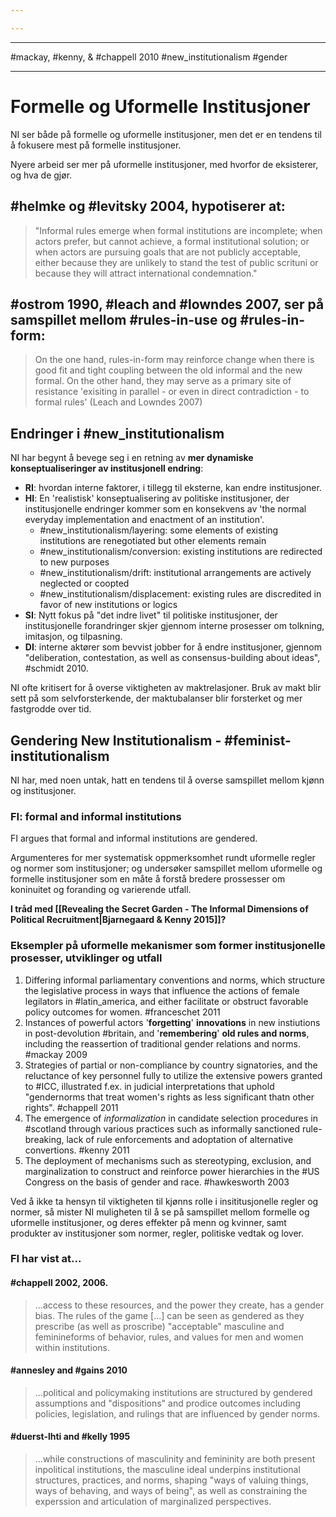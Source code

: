 ```yaml
---

---
```

---
#mackay, #kenny, & #chappell 2010 
#new_institutionalism #gender

---
# Formelle og Uformelle Institusjoner
NI ser både på formelle og uformelle institusjoner, men det er en tendens til å fokusere mest på formelle institusjoner.

Nyere arbeid ser mer på uformelle institusjoner, med hvorfor de eksisterer, og hva de gjør. 
## #helmke og #levitsky 2004, hypotiserer at: 
>"Informal rules emerge when formal institutions are incomplete; when actors prefer, but cannot achieve, a formal institutional solution; or when actors are pursuing goals that are not publicly acceptable, either because they are unlikely to stand the test of public scrituni or because they will attract international condemnation."
## #ostrom 1990, #leach and #lowndes 2007, ser på samspillet mellom #rules-in-use og #rules-in-form:
>On the one hand, rules-in-form may reinforce change when there is good fit and tight coupling between the old informal and the new formal. 
>On the other hand, they may serve as a primary site of resistance 'exisiting in parallel - or even in direct contradiction - to formal rules'
>(Leach and Lowndes 2007)
## Endringer i #new_institutionalism 
NI har begynt å bevege seg i en retning av **mer dynamiske konseptualiseringer av institusjonell endring**:
- **RI**: hvordan interne faktorer, i tillegg til eksterne, kan endre institusjoner. 
- **HI**: En 'realistisk' konseptualisering av politiske institusjoner, der institusjonelle endringer kommer som en konsekvens av 'the normal everyday implementation and enactment of an institution'.
	- #new_institutionalism/layering: some elements of existing institutions are renegotiated but other elements remain
	- #new_institutionalism/conversion: existing institutions are redirected to new purposes
	- #new_institutionalism/drift: institutional arrangements are actively neglected or coopted
	- #new_institutionalism/displacement: existing rules are discredited in favor of new institutions or logics
- **SI**: Nytt fokus på "det indre livet" til politiske institusjoner, der institusjonelle forandringer skjer gjennom interne prosesser om tolkning, imitasjon, og tilpasning.
- **DI**: interne aktører som bevvist jobber for å endre institusjoner, gjennom "deliberation, contestation, as well as consensus-building about ideas", #schmidt 2010.

NI ofte kritisert for å overse viktigheten av maktrelasjoner. Bruk av makt blir sett på som selvforsterkende, der maktubalanser blir forsterket og mer fastgrodde over tid. 

## Gendering New Institutionalism - #feminist-institutionalism
NI har, med noen untak, hatt en tendens til å overse samspillet mellom kjønn og institusjoner.
### FI: formal and informal institutions
FI argues that formal and informal institutions are gendered. 

Argumenteres for mer systematisk oppmerksomhet rundt uformelle regler og normer som institusjoner; og undersøker samspillet mellom uformelle og formelle institusjoner som en måte å forstå bredere prossesser om koninuitet og foranding og varierende utfall.

**I tråd med [[Revealing the Secret Garden - The Informal Dimensions of Political Recruitment|Bjarnegaard & Kenny 2015]]?**

### Eksempler på uformelle mekanismer som former institusjonelle prosesser, utviklinger og utfall

1. Differing informal parliamentary conventions and norms, which structure the legislative process in ways that influence the actions of female legilators in #latin_america, and either facilitate or obstruct favorable policy outcomes for women. #franceschet 2011
2. Instances of powerful actors '**forgetting**' **innovations** in new instiutions in post-devolution #britain, and '**remembering**' **old rules and norms**, including the reassertion of traditional gender relations and norms. #mackay 2009
3. Strategies of partial or non-compliance by country signatories, and the reluctance of key personnel fully to utilize the extensive powers granted to #ICC, illustrated f.ex. in judicial interpretations that uphold "gendernorms that treat women's rights as less significant thatn other rights". #chappell 2011
4. The emergence of *informalization* in candidate selection procedures in #scotland through various practices such as informally sanctioned rule-breaking, lack of rule enforcements and adoptation of alternative convertions. #kenny 2011
5. The deployment of mechanisms such as stereotyping, exclusion, and marginalization to construct and reinforce power hierarchies in the #US Congress on the basis of gender and race. #hawkesworth 2003

Ved å ikke ta hensyn til viktigheten til kjønns rolle i insititusjonelle regler og normer, så mister NI muligheten til å se på samspillet mellom formelle og uformelle institusjoner, og deres effekter på menn og kvinner, samt produkter av institusjoner som normer, regler, politiske vedtak og lover. 

### FI har vist at...
#### #chappell 2002, 2006.
>...access to these resources, and the power they create, has a gender bias. The rules of the game [...] can be seen as gendered as they prescribe (as well as proscribe) "acceptable" masculine and feminineforms of behavior, rules, and values for men and women within institutions. 
#### #annesley and #gains 2010
>...political and policymaking institutions are structured by gendered assumptions and "dispositions" and prodice outcomes including policies, legislation, and rulings that are influenced by gender norms.
#### #duerst-lhti and #kelly 1995
>...while constructions of masculinity and femininity are both present inpolitical institutions, the masculine ideal underpins institutional structures, practices, and norms, shaping "ways of valuing things, ways of behaving, and ways of being", as well as constraining the experssion and articulation of marginalized perspectives.